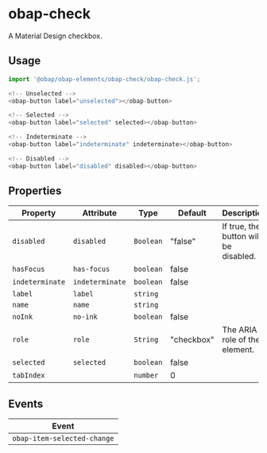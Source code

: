 # obap-check

A Material Design checkbox.

## Usage

```javascript
import '@obap/obap-elements/obap-check/obap-check.js';

<!-- Unselected -->
<obap-button label="unselected"></obap-button>

<!-- Selected -->
<obap-button label="selected" selected></obap-button>

<!-- Indeterminate -->
<obap-button label="indeterminate" indeterminate></obap-button>

<!-- Disabled -->
<obap-button label="disabled" disabled></obap-button>
```

## Properties

| Property        | Attribute       | Type      | Default    | Description                           |
|-----------------|-----------------|-----------|------------|---------------------------------------|
| `disabled`      | `disabled`      | `Boolean` | "false"    | If true, the button will be disabled. |
| `hasFocus`      | `has-focus`     | `boolean` | false      |                                       |
| `indeterminate` | `indeterminate` | `boolean` | false      |                                       |
| `label`         | `label`         | `string`  |            |                                       |
| `name`          | `name`          | `string`  |            |                                       |
| `noInk`         | `no-ink`        | `boolean` | false      |                                       |
| `role`          | `role`          | `String`  | "checkbox" | The ARIA role of the element.         |
| `selected`      | `selected`      | `boolean` | false      |                                       |
| `tabIndex`      |                 | `number`  | 0          |                                       |

## Events

| Event                       |
|-----------------------------|
| `obap-item-selected-change` |
